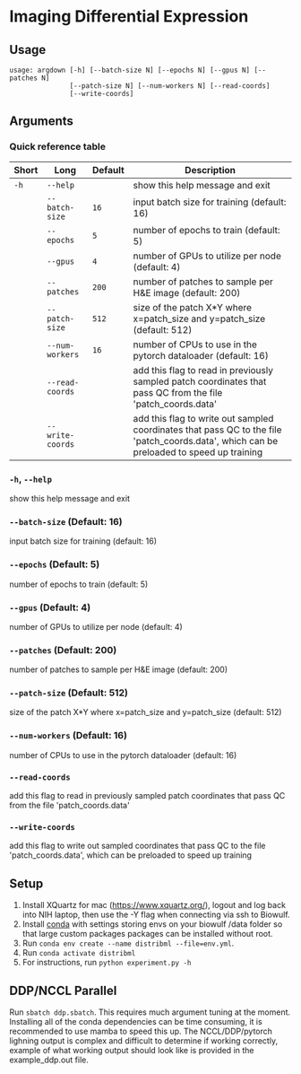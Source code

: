 # Imaging Differential Expression
## Usage
```
usage: argdown [-h] [--batch-size N] [--epochs N] [--gpus N] [--patches N]
               [--patch-size N] [--num-workers N] [--read-coords]
               [--write-coords]
```
## Arguments
### Quick reference table
|Short|Long            |Default|Description                                                                                                                             |
|-----|----------------|-------|----------------------------------------------------------------------------------------------------------------------------------------|
|`-h` |`--help`        |       |show this help message and exit                                                                                                         |
|     |`--batch-size`  |`16`   |input batch size for training (default: 16)                                                                                             |
|     |`--epochs`      |`5`    |number of epochs to train (default: 5)                                                                                                  |
|     |`--gpus`        |`4`    |number of GPUs to utilize per node (default: 4)                                                                                         |
|     |`--patches`     |`200`  |number of patches to sample per H&E image (default: 200)                                                                                |
|     |`--patch-size`  |`512`  |size of the patch X*Y where x=patch_size and y=patch_size (default: 512)                                                                |
|     |`--num-workers` |`16`   |number of CPUs to use in the pytorch dataloader (default: 16)                                                                           |
|     |`--read-coords` |       |add this flag to read in previously sampled patch coordinates that pass QC from the file 'patch_coords.data'                            |
|     |`--write-coords`|       |add this flag to write out sampled coordinates that pass QC to the file 'patch_coords.data', which can be preloaded to speed up training|

### `-h`, `--help`
show this help message and exit

### `--batch-size` (Default: 16)
input batch size for training (default: 16)

### `--epochs` (Default: 5)
number of epochs to train (default: 5)

### `--gpus` (Default: 4)
number of GPUs to utilize per node (default: 4)

### `--patches` (Default: 200)
number of patches to sample per H&E image (default: 200)

### `--patch-size` (Default: 512)
size of the patch X*Y where x=patch_size and y=patch_size (default: 512)

### `--num-workers` (Default: 16)
number of CPUs to use in the pytorch dataloader (default: 16)

### `--read-coords`
add this flag to read in previously sampled patch coordinates that pass QC
from the file 'patch_coords.data'

### `--write-coords`
add this flag to write out sampled coordinates that pass QC to the file
'patch_coords.data', which can be preloaded to speed up training

## Setup
1. Install XQuartz for mac (https://www.xquartz.org/), logout and log back into NIH laptop, then use the -Y flag when connecting via ssh to Biowulf. 
2. Install [conda](https://hpc.nih.gov/apps/python.html#envs) with settings storing envs on your biowulf /data folder so that large custom packages packages can be installed without root. 
3. Run `conda env create --name distribml --file=env.yml`.
4. Run `conda activate distribml`
5. For instructions, run `python experiment.py -h`

## DDP/NCCL Parallel 
Run `sbatch ddp.sbatch`. This requires much argument tuning at the moment. Installing all of the conda dependencies can be time consuming, it is recommended to use mamba to speed this up. The NCCL/DDP/pytorch lighning output is complex and difficult to determine if working correctly, example of what working output should look like is provided in the example_ddp.out file. 
